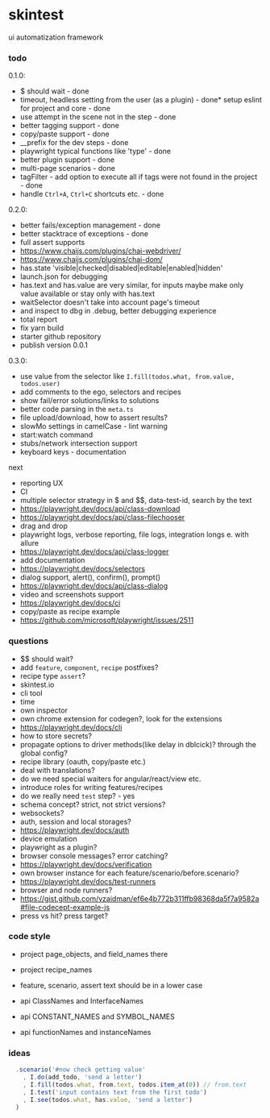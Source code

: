 # skintest
ui automatization framework

### todo 

0.1.0:
* $ should wait - done
* timeout, headless setting from the user (as a plugin) - done* setup eslint for project and core - done
* use attempt in the scene not in the step - done
* better tagging support - done
* copy/paste support - done
* __prefix for the dev steps - done
* playwright typical functions like 'type' - done
* better plugin support - done
* multi-page scenarios - done
* tagFilter - add option to execute all if tags were not found in the project - done
* handle `Ctrl+A`, `Ctrl+C` shortcuts etc. - done

0.2.0:
* better fails/exception management - done
* better stacktrace of exceptions - done
* full assert supports
* https://www.chaijs.com/plugins/chai-webdriver/
* https://www.chaijs.com/plugins/chai-dom/
* has.state 'visible|checked|disabled|editable|enabled|hidden'
* launch.json for debugging
* has.text and has.value are very similar, for inputs maybe make only value available or stay only with has.text
* waitSelector doesn't take into account page's timeout
* and inspect to dbg in .debug, better debugging experience
* total report
* fix yarn build
* starter github repository
* publish version 0.0.1

0.3.0:
* use value from the selector like `I.fill(todos.what, from.value, todos.user)`
* add comments to the ego, selectors and recipes
* show fail/error solutions/links to solutions
* better code parsing in the `meta.ts`
* file upload/download, how to assert results?
* slowMo settings in camelCase - lint warning
* start:watch command
* stubs/network intersection support
* keyboard keys - documentation

next
* reporting UX
* CI
* multiple selector strategy in $ and $$, data-test-id, search by the text
* https://playwright.dev/docs/api/class-download
* https://playwright.dev/docs/api/class-filechooser
* drag and drop
* playwright logs, verbose reporting, file logs, integration longs e. with allure
* https://playwright.dev/docs/api/class-logger
* add documentation
* https://playwright.dev/docs/selectors
* dialog support, alert(), confirm(), prompt()
* https://playwright.dev/docs/api/class-dialog
* video and screenshots support
* https://playwright.dev/docs/ci
* copy/paste as recipe example
* https://github.com/microsoft/playwright/issues/2511


### questions
* $$ should wait?
* add `feature`, `component`, `recipe` postfixes?
* recipe type `assert`?
* skintest.io
* cli tool
* time 
* own inspector
* own chrome extension for codegen?, look for the extensions
* https://playwright.dev/docs/cli
* how to store secrets?
* propagate options to driver methods(like delay in dblcick)? through the global config?
* recipe library (oauth, copy/paste etc.)
* deal with translations?
* do we need special waiters for angular/react/view etc.
* introduce roles for writing features/recipes
* do we really need `test` step? - yes
* schema concept? strict, not strict versions? 
* websockets?
* auth, session and local storages?
* https://playwright.dev/docs/auth
* device emulation
* playwright as a plugin?
* browser console messages? error catching?
* https://playwright.dev/docs/verification
* own browser instance for each feature/scenario/before.scenario?
* https://playwright.dev/docs/test-runners
* browser and node runners?
* https://gist.github.com/vzaidman/ef6e4b772b311ffb98368da5f7a9582a#file-codecept-example-js
* press vs hit? press target?

### code style

* project page_objects, and field_names there
* project recipe_names
* feature, scenario, assert text should be in a lower case

* api ClassNames and InterfaceNames
* api CONSTANT_NAMES and SYMBOL_NAMES
* api functionNames and instanceNames

### ideas

```typescript
  .scenario('#now check getting value'
    , I.do(add_todo, 'send a letter')
    , I.fill(todos.what, from.text, todos.item_at(0)) // from.text
    , I.test('input contains text from the first todo')
    , I.see(todos.what, has.value, 'send a letter')
  )
```
